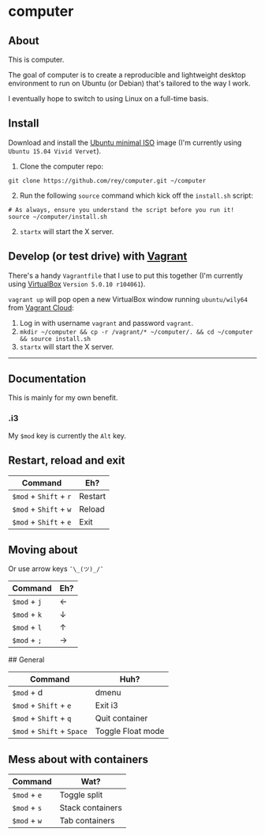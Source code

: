 # computer

## About

This is computer.

The goal of computer is to create a reproducible and lightweight desktop
environment to run on Ubuntu (or Debian) that's tailored to the way I work.

I eventually hope to switch to using Linux on a full-time basis.

## Install

Download and install the
[Ubuntu minimal ISO](https://help.ubuntu.com/community/Installation/MinimalCD)
image (I'm currently using `Ubuntu 15.04 Vivid Vervet`).

1. Clone the computer repo:

  ```
  git clone https://github.com/rey/computer.git ~/computer
  ```

2. Run the following `source` command which kick off the `install.sh` script:

  ```
  # As always, ensure you understand the script before you run it!
  source ~/computer/install.sh
  ```
2. `startx` will start the X server.

## Develop (or test drive) with [Vagrant](https://www.vagrantup.com)

There's a handy `Vagrantfile` that I use to put this together (I'm currently using
[VirtualBox](https://www.virtualbox.org) `Version 5.0.10 r104061`).

`vagrant up` will pop open a new VirtualBox window running `ubuntu/wily64` from
[Vagrant Cloud](https://vagrantcloud.com/ubuntu/boxes/vivid64):

1. Log in with username `vagrant` and password `vagrant`.
2. `mkdir ~/computer && cp -r /vagrant/* ~/computer/. && cd ~/computer && source install.sh`
3. `startx` will start the X server.

---

## Documentation

This is mainly for my own benefit.

### .i3

My `$mod` key is currently the `Alt` key.

## Restart, reload and exit

Command | Eh?
--- | ---
`$mod` + `Shift` + `r` | Restart
`$mod` + `Shift` + `w` | Reload
`$mod` + `Shift` + `e` | Exit

## Moving about

Or use arrow keys `¯\_(ツ)_/¯`

Command | Eh?
--- | ---
`$mod` + `j` | ←
`$mod` + `k` | ↓
`$mod` + `l` | ↑
`$mod` + `;` | →

## General

Command | Huh?
--- | ---
`$mod` + d | dmenu
`$mod` + `Shift` + `e` | Exit i3
`$mod` + `Shift` + `q` | Quit container
`$mod` + `Shift` + `Space` | Toggle Float mode

## Mess about with containers

Command | Wat?
--- | ---
`$mod` + `e` | Toggle split
`$mod` + `s` | Stack containers
`$mod` + `w` | Tab containers
